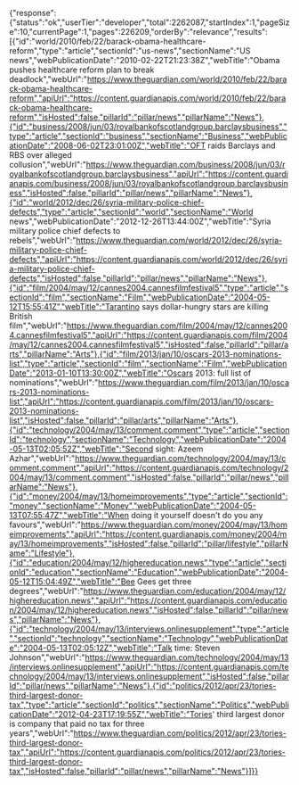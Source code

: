 {"response":{"status":"ok","userTier":"developer","total":2262087,"startIndex":1,"pageSize":10,"currentPage":1,"pages":226209,"orderBy":"relevance","results":[{"id":"world/2010/feb/22/barack-obama-healthcare-reform","type":"article","sectionId":"us-news","sectionName":"US news","webPublicationDate":"2010-02-22T21:23:38Z","webTitle":"Obama pushes healthcare reform plan to break deadlock","webUrl":"https://www.theguardian.com/world/2010/feb/22/barack-obama-healthcare-reform","apiUrl":"https://content.guardianapis.com/world/2010/feb/22/barack-obama-healthcare-reform","isHosted":false,"pillarId":"pillar/news","pillarName":"News"},{"id":"business/2008/jun/03/royalbankofscotlandgroup.barclaysbusiness","type":"article","sectionId":"business","sectionName":"Business","webPublicationDate":"2008-06-02T23:01:00Z","webTitle":"OFT raids Barclays and RBS over alleged collusion","webUrl":"https://www.theguardian.com/business/2008/jun/03/royalbankofscotlandgroup.barclaysbusiness","apiUrl":"https://content.guardianapis.com/business/2008/jun/03/royalbankofscotlandgroup.barclaysbusiness","isHosted":false,"pillarId":"pillar/news","pillarName":"News"},{"id":"world/2012/dec/26/syria-military-police-chief-defects","type":"article","sectionId":"world","sectionName":"World news","webPublicationDate":"2012-12-26T13:44:00Z","webTitle":"Syria military police chief defects to rebels","webUrl":"https://www.theguardian.com/world/2012/dec/26/syria-military-police-chief-defects","apiUrl":"https://content.guardianapis.com/world/2012/dec/26/syria-military-police-chief-defects","isHosted":false,"pillarId":"pillar/news","pillarName":"News"},{"id":"film/2004/may/12/cannes2004.cannesfilmfestival5","type":"article","sectionId":"film","sectionName":"Film","webPublicationDate":"2004-05-12T15:55:41Z","webTitle":"Tarantino says dollar-hungry stars are killing British film","webUrl":"https://www.theguardian.com/film/2004/may/12/cannes2004.cannesfilmfestival5","apiUrl":"https://content.guardianapis.com/film/2004/may/12/cannes2004.cannesfilmfestival5","isHosted":false,"pillarId":"pillar/arts","pillarName":"Arts"},{"id":"film/2013/jan/10/oscars-2013-nominations-list","type":"article","sectionId":"film","sectionName":"Film","webPublicationDate":"2013-01-10T13:30:00Z","webTitle":"Oscars 2013: full list of nominations","webUrl":"https://www.theguardian.com/film/2013/jan/10/oscars-2013-nominations-list","apiUrl":"https://content.guardianapis.com/film/2013/jan/10/oscars-2013-nominations-list","isHosted":false,"pillarId":"pillar/arts","pillarName":"Arts"},{"id":"technology/2004/may/13/comment.comment","type":"article","sectionId":"technology","sectionName":"Technology","webPublicationDate":"2004-05-13T02:05:52Z","webTitle":"Second sight:  Azeem Azhar","webUrl":"https://www.theguardian.com/technology/2004/may/13/comment.comment","apiUrl":"https://content.guardianapis.com/technology/2004/may/13/comment.comment","isHosted":false,"pillarId":"pillar/news","pillarName":"News"},{"id":"money/2004/may/13/homeimprovements","type":"article","sectionId":"money","sectionName":"Money","webPublicationDate":"2004-05-13T07:55:47Z","webTitle":"When doing it yourself doesn't do you any favours","webUrl":"https://www.theguardian.com/money/2004/may/13/homeimprovements","apiUrl":"https://content.guardianapis.com/money/2004/may/13/homeimprovements","isHosted":false,"pillarId":"pillar/lifestyle","pillarName":"Lifestyle"},{"id":"education/2004/may/12/highereducation.news","type":"article","sectionId":"education","sectionName":"Education","webPublicationDate":"2004-05-12T15:04:49Z","webTitle":"Bee Gees get three degrees","webUrl":"https://www.theguardian.com/education/2004/may/12/highereducation.news","apiUrl":"https://content.guardianapis.com/education/2004/may/12/highereducation.news","isHosted":false,"pillarId":"pillar/news","pillarName":"News"},{"id":"technology/2004/may/13/interviews.onlinesupplement","type":"article","sectionId":"technology","sectionName":"Technology","webPublicationDate":"2004-05-13T02:05:12Z","webTitle":"Talk time: Steven Johnson","webUrl":"https://www.theguardian.com/technology/2004/may/13/interviews.onlinesupplement","apiUrl":"https://content.guardianapis.com/technology/2004/may/13/interviews.onlinesupplement","isHosted":false,"pillarId":"pillar/news","pillarName":"News"},{"id":"politics/2012/apr/23/tories-third-largest-donor-tax","type":"article","sectionId":"politics","sectionName":"Politics","webPublicationDate":"2012-04-23T17:19:55Z","webTitle":"Tories' third largest donor is company that paid no tax for three years","webUrl":"https://www.theguardian.com/politics/2012/apr/23/tories-third-largest-donor-tax","apiUrl":"https://content.guardianapis.com/politics/2012/apr/23/tories-third-largest-donor-tax","isHosted":false,"pillarId":"pillar/news","pillarName":"News"}]}}
